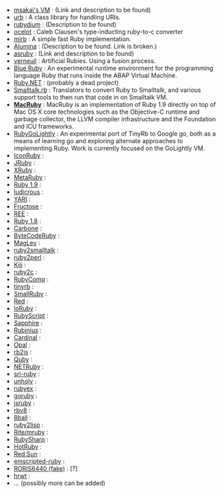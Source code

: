 * [msakai's VM]() : (Link and description to be found)
* [urb](http://raa.ruby-lang.org/project/urb/) : A class library for handling URIs.
* [rubydium](https://github.com/lypanov/rubydium) : (Description to be found)
* [ocelot](https://github.com/cout/ocelot) : Caleb Clausen's type-inducting ruby-to-c converter 
* [mirb](http://mirb.heroku.com/) : A simple fast Ruby implementation.
* [Alumina](http://www.alumina-vm.org/) : (Description to be found. Link is broken.)
* [asruby]() : (Link and description to be found)
* [verneuil](https://github.com/kschiess/verneuil) : Artificial Rubies. Using a fusion process.
* [Blue Ruby](http://wiki.sdn.sap.com/wiki/display/Research/BlueRuby) : An experimental runtime environment for the programming language Ruby that runs inside the ABAP Virtual Machine.
* [Ruby.NET](https://code.google.com/p/rubydotnetcompiler/) : (probably a dead project)
* [Smalltalk.rb](https://github.com/mxcl/homebrew/blob/master/Library/Formula/gnu-smalltalk.rb) : Translators to convert Ruby to Smalltalk, and various support tools to then run that code in on Smalltalk VM.
* [**MacRuby**](http://macruby.org/) : MacRuby is an implementation of Ruby 1.9 directly on top of Mac OS X core technologies such as the Objective-C runtime and garbage collector, the LLVM compiler infrastructure and the Foundation and ICU frameworks.
* [RubyGoLightly](https://github.com/feyeleanor/RubyGoLightly) : An experimental port of TinyRb to Google go, both as a means of learning go and exploring alternate approaches to implementing Ruby. Work is currently focused on the GoLightly VM.
* [IconRuby]() :
* [JRuby]() :
* [XRuby]() :
* [MetaRuby]() :
* [Ruby 1.9]() :
* [ludicrous]() :
* [YARI]() :
* [Fructose]() :
* [REE]() :
* [Ruby 1.8]() :
* [Carbone]() :
* [ByteCodeRuby]() :
* [MagLev]() :
* [ruby2smalltalk]() :
* [ruby2perl]() :
* [Kiji]() :
* [ruby2c]() :
* [RubyComp]() :
* [tinyrb]() :
* [SmallRuby]() :
* [Red]() :
* [loRuby]() :
* [RubyScript]() :
* [Sapphire]() :
* [Rubinius]() :
* [Cardinal]() :
* [Opal]() :
* [rb2js]() :
* [Quby]() :
* [NETRuby]() :
* [sri-ruby]() :
* [unholy]() :
* [rubyex]() :
* [goruby]() :
* [jsruby]() :
* [rbv8]() :
* [8ball]() :
* [ruby2lisp]() :
* [Rite/mruby]() :
* [RubySharp]() :
* [HotRuby]() :
* [Red Sun]() :
* [emscripted-ruby]() :
* [RORIS6440 (fake)]() : [?]
* [hrwt]() :
* ... (possibly more can be added)
